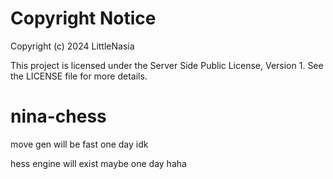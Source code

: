 # Copyright Notice

Copyright (c) 2024 LittleNasia

This project is licensed under the Server Side Public License, Version 1. See the LICENSE file for more details.

# nina-chess

move gen will be fast one day idk 

hess engine will exist maybe one day haha

